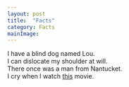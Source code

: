 ```yaml
---
layout: post
title:  "Facts"
category: Facts
mainImage:
---
```


>
I have a blind dog named Lou.  
I can dislocate my shoulder at will.   
There once was a man from Nantucket.  
I cry when I watch [this](https://static.tvtropes.org/pmwiki/pub/images/img_0777.JPG) movie.  
